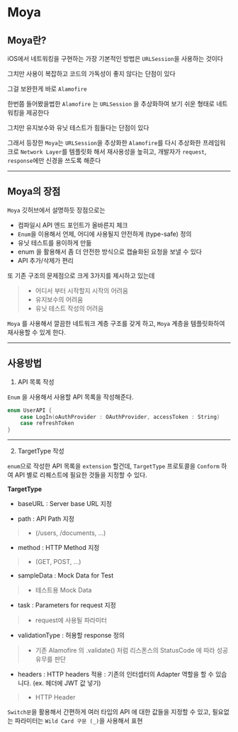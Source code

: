 # Moya

## Moya란?

iOS에서 네트워킹을 구현하는 가장 기본적인 방법은 `URLSession`을 사용하는 것이다

그치만 사용이 복잡하고 코드의 가독성이 좋지 않다는 단점이 있다

그걸 보완한게 바로 `Alamofire`

한번쯤 들어봤을법한 `Alamofire` 는 `URLSession` 을 추상화하여 보기 쉬운 형태로 네트워킹을 제공한다

그치만 유지보수와 유닛 테스트가 힘들다는 단점이 있다

그래서 등장한 `Moya`는 `URLSession`을 추상화한 `Alamofire`를 다시 추상화한 프레임워크로 `Network Layer`를 템플릿화 해서 재사용성을 높히고, 개발자가 `request`, `response`에만 신경을 쓰도록 해준다

***

## Moya의 장점

`Moya` 깃허브에서 설명하듯 장점으로는

- 컴파일시 API 엔드 포인트가 올바른지 체크
- `Enum`을 이용해서 언제, 어디에 사용될지 안전하게 (type-safe) 정의
- 유닛 테스트를 용이하게 만듦
- enum 을 활용해서 좀 더 안전한 방식으로 캡슐화된 요청을 보낼 수 있다
- API 추가/삭제가 편리

또 기존 구조의 문제점으로 크게 3가지를 제시하고 있는데 
> - 어디서 부터 시작할지 시작의 어려움
> - 유지보수의 어려움
> - 유닛 테스트 작성의 어려움

`Moya` 를 사용해서 깔끔한 네트워크 계층 구조를 갖게 하고, `Moya` 계층을 템플릿화하여 재사용할 수 있게 한다.

***

## 사용방법

1. API 목록 작성

`Enum` 을 사용해서 사용할 API 목록을 작성해준다.

```swift
enum UserAPI {
    case LogIn(oAuthProvider : OAuthProvider, accessToken : String)
    case refreshToken
}
```

***

2. TargetType 작성

`enum`으로 작성한 API 목록을 `extension` 할건데, `TargetType` 프로토콜을 `Conform` 하여 API 별로 리퀘스트에 필요한 것들을 지정할 수 있다.

**TargetType**
- baseURL : Server base URL 지정

- path : API Path 지정
> - (/users, /documents, ...)

- method : HTTP Method 지정
> - (GET, POST, ...)

- sampleData : Mock Data for Test
> - 테스트용 Mock Data

- task : Parameters for request 지정
> - request에 사용될 파라미터

- validationType : 허용할 response 정의
> - 기존 Alamofire 의 .validate() 처럼 리스폰스의 StatusCode 에 따라 성공 유무를 판단

- headers : HTTP headers 적용
: 기존의 인터셉터의 Adapter 역할을 할 수 있습니다. (ex. 헤더에 JWT 값 넣기)
> - HTTP Header

`Switch문`을 활용해서 간편하게 여러 타입의 API 에 대한 값들을 지정할 수 있고, 필요없는 파라미터는 `Wild Card 구문 (_)`을 사용해서 표현

